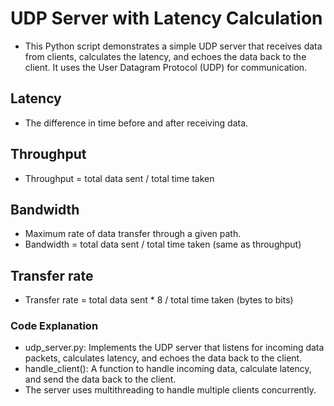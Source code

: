 # UDP Server with Latency Calculation

* This Python script demonstrates a simple UDP server that receives data from clients, calculates the latency, and echoes the data back to the client. It uses the User Datagram Protocol (UDP) for communication.
## Latency 
* The difference in time before and after receiving data.

## Throughput 
* Throughput = total data sent / total time taken

## Bandwidth
* Maximum rate of data transfer through a given path.    
* Bandwidth = total data sent / total time taken            (same as throughput)

## Transfer rate
* Transfer rate = total data sent * 8 / total time taken    (bytes to bits)  

### Code Explanation

* udp_server.py: Implements the UDP server that listens for incoming data packets, calculates latency, and echoes the data back to the client.
* handle_client(): A function to handle incoming data, calculate latency, and send the data back to the client.
* The server uses multithreading to handle multiple clients concurrently.